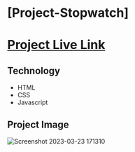 # [Project-Stopwatch]
# [Project Live Link](https://stopwatchveer.netlify.app/)
## Technology
- HTML
- CSS
- Javascript
## Project Image
![Screenshot 2023-03-23 171310](https://user-images.githubusercontent.com/113298266/227193473-18bfdcf1-a010-491d-8439-f978e65081da.png)
